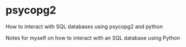 # psycopg2
How to interact with SQL databases using psycopg2 and python

Notes for myself on how to interact with an SQL database using Python
